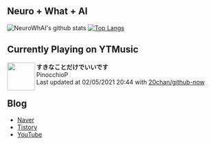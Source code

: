 ## Neuro + What + AI

![NeuroWhAI's github stats](https://github-readme-stats.vercel.app/api?username=neurowhai&count_private=true&show_icons=true)
[![Top Langs](https://github-readme-stats.vercel.app/api/top-langs/?username=neurowhai&layout=compact)](https://github.com/anuraghazra/github-readme-stats)

## Currently Playing on YTMusic

[<img align="left" height="65" src="https://lh3.googleusercontent.com/82hae7wFgczeK8W4KFFl8kl2fI3dPBjy0eDi2-ywBd-zaNGIzZ2bjsKBmszAsKm25cpg1HTWobWAUxP0">](https://music.youtube.com/channel/UC5wuMuauYXlJWp0_LZyWG1w)

**すきなことだけでいいです**  
PinocchioP  
Last updated at 02/05/2021 20:44 with [20chan/github-now](https://github.com/20chan/github-now)

## Blog

- [Naver](http://blog.naver.com/neurowhai)
- [Tistory](http://neurowhai.tistory.com/)
- [YouTube](https://www.youtube.com/channel/UCB_v1xU6laBHOeH6z4L-Mtw)
